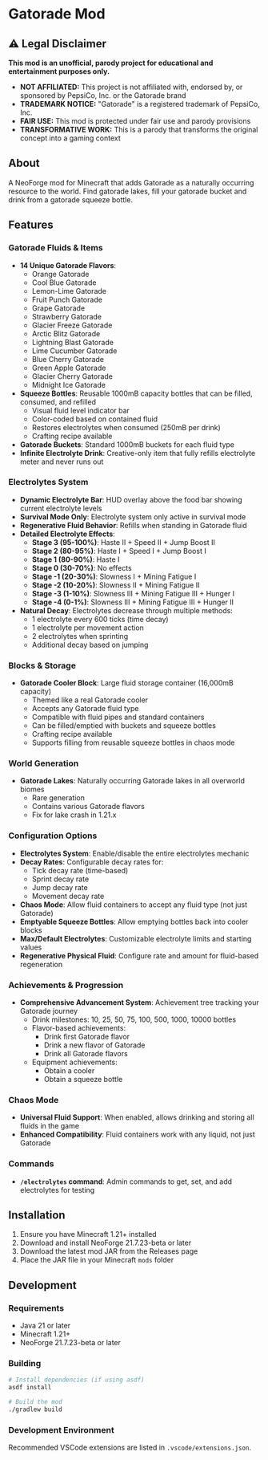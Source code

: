 # Gatorade Mod

## ⚠️ Legal Disclaimer

**This mod is an unofficial, parody project for educational and entertainment purposes only.**

- **NOT AFFILIATED:** This project is not affiliated with, endorsed by, or sponsored by PepsiCo, Inc. or the Gatorade brand
- **TRADEMARK NOTICE:** "Gatorade" is a registered trademark of PepsiCo, Inc.
- **FAIR USE:** This mod is protected under fair use and parody provisions
- **TRANSFORMATIVE WORK:** This is a parody that transforms the original concept into a gaming context

## About

A NeoForge mod for Minecraft that adds Gatorade as a naturally occurring resource to the world. Find gatorade lakes, fill your gatorade bucket and drink from a gatorade squeeze bottle.

## Features

### Gatorade Fluids & Items
- **14 Unique Gatorade Flavors**:
  - Orange Gatorade
  - Cool Blue Gatorade
  - Lemon-Lime Gatorade
  - Fruit Punch Gatorade
  - Grape Gatorade
  - Strawberry Gatorade
  - Glacier Freeze Gatorade
  - Arctic Blitz Gatorade
  - Lightning Blast Gatorade
  - Lime Cucumber Gatorade
  - Blue Cherry Gatorade
  - Green Apple Gatorade
  - Glacier Cherry Gatorade
  - Midnight Ice Gatorade
- **Squeeze Bottles**: Reusable 1000mB capacity bottles that can be filled, consumed, and refilled
  - Visual fluid level indicator bar
  - Color-coded based on contained fluid
  - Restores electrolytes when consumed (250mB per drink)
  - Crafting recipe available
- **Gatorade Buckets**: Standard 1000mB buckets for each fluid type
- **Infinite Electrolyte Drink**: Creative-only item that fully refills electrolyte meter and never runs out

### Electrolytes System
- **Dynamic Electrolyte Bar**: HUD overlay above the food bar showing current electrolyte levels
- **Survival Mode Only**: Electrolyte system only active in survival mode
- **Regenerative Fluid Behavior**: Refills when standing in Gatorade fluid
- **Detailed Electrolyte Effects**:
  - **Stage 3 (95-100%)**: Haste II + Speed II + Jump Boost II
  - **Stage 2 (80-95%)**: Haste I + Speed I + Jump Boost I
  - **Stage 1 (80-90%)**: Haste I
  - **Stage 0 (30-70%)**: No effects
  - **Stage -1 (20-30%)**: Slowness I + Mining Fatigue I
  - **Stage -2 (10-20%)**: Slowness II + Mining Fatigue II
  - **Stage -3 (1-10%)**: Slowness III + Mining Fatigue III + Hunger I
  - **Stage -4 (0-1%)**: Slowness III + Mining Fatigue III + Hunger II
- **Natural Decay**: Electrolytes decrease through multiple methods:
  - 1 electrolyte every 600 ticks (time decay)
  - 1 electrolyte per movement action
  - 2 electrolytes when sprinting
  - Additional decay based on jumping

### Blocks & Storage
- **Gatorade Cooler Block**: Large fluid storage container (16,000mB capacity)
  - Themed like a real Gatorade cooler
  - Accepts any Gatorade fluid type
  - Compatible with fluid pipes and standard containers
  - Can be filled/emptied with buckets and squeeze bottles
  - Crafting recipe available
  - Supports filling from reusable squeeze bottles in chaos mode

### World Generation
- **Gatorade Lakes**: Naturally occurring Gatorade lakes in all overworld biomes
  - Rare generation
  - Contains various Gatorade flavors
  - Fix for lake crash in 1.21.x

### Configuration Options
- **Electrolytes System**: Enable/disable the entire electrolytes mechanic
- **Decay Rates**: Configurable decay rates for:
  - Tick decay rate (time-based)
  - Sprint decay rate
  - Jump decay rate
  - Movement decay rate
- **Chaos Mode**: Allow fluid containers to accept any fluid type (not just Gatorade)
- **Emptyable Squeeze Bottles**: Allow emptying bottles back into cooler blocks
- **Max/Default Electrolytes**: Customizable electrolyte limits and starting values
- **Regenerative Physical Fluid**: Configure rate and amount for fluid-based regeneration

### Achievements & Progression
- **Comprehensive Advancement System**: Achievement tree tracking your Gatorade journey
  - Drink milestones: 10, 25, 50, 75, 100, 500, 1000, 10000 bottles
  - Flavor-based achievements:
    - Drink first Gatorade flavor
    - Drink a new flavor of Gatorade
    - Drink all Gatorade flavors
  - Equipment achievements:
    - Obtain a cooler
    - Obtain a squeeze bottle

### Chaos Mode
- **Universal Fluid Support**: When enabled, allows drinking and storing all fluids in the game
- **Enhanced Compatibility**: Fluid containers work with any liquid, not just Gatorade

### Commands
- **`/electrolytes` command**: Admin commands to get, set, and add electrolytes for testing

## Installation

1. Ensure you have Minecraft 1.21+ installed
2. Download and install NeoForge 21.7.23-beta or later
3. Download the latest mod JAR from the Releases page
4. Place the JAR file in your Minecraft `mods` folder

## Development

### Requirements

- Java 21 or later
- Minecraft 1.21+
- NeoForge 21.7.23-beta or later

### Building

```bash
# Install dependencies (if using asdf)
asdf install

# Build the mod
./gradlew build
```

### Development Environment

Recommended VSCode extensions are listed in `.vscode/extensions.json`.
